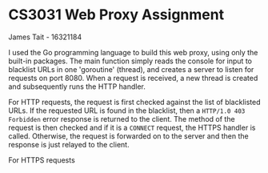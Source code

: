 # CS3031 Web Proxy Assignment
James Tait - 16321184

I used the Go programming language to build this web proxy, using only the built-in packages. The main function simply reads the console for input to blacklist URLs in one 'goroutine' (thread), and creates a server to listen for requests on port 8080. When a request is received, a new thread is created and subsequently runs the HTTP handler.  

For HTTP requests, the request is first checked against the list of blacklisted URLs. If the requested URL is found in the blacklist, then a `HTTP/1.0 403 Forbidden` error response is returned to the client. The method of the request is then checked and if it is a `CONNECT` request, the HTTPS handler is called. Otherwise, the request is forwarded on to the server and then the response is just relayed to the client.

For HTTPS requests
